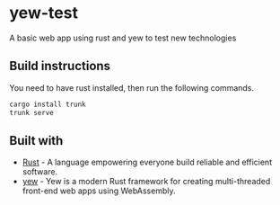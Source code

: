 # yew-test
A basic web app using rust and yew to test new technologies

## Build instructions
You need to have rust installed, then run the following commands.
```bash
cargo install trunk
trunk serve
```

## Built with
* [Rust](https://www.rust-lang.org/) - A language empowering everyone build reliable and efficient software.
* [yew](https://yew.rs/) - Yew is a modern Rust framework for creating multi-threaded front-end web apps using WebAssembly.
